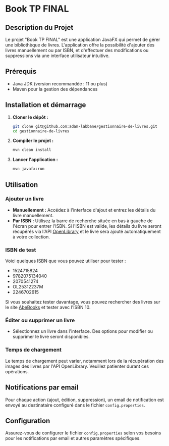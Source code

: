 
# Book TP FINAL

## Description du Projet

Le projet "Book TP FINAL" est une application JavaFX qui permet de gérer une bibliothèque de livres. L'application offre la possibilité d'ajouter des livres manuellement ou par ISBN, et d'effectuer des modifications ou suppressions via une interface utilisateur intuitive.

## Prérequis

- Java JDK (version recommandée : 11 ou plus)
- Maven pour la gestion des dépendances

## Installation et démarrage

1. **Cloner le dépôt :**
   ```bash
   git clone git@github.com:adam-labbane/gestionnaire-de-livres.git
   cd gestionnaire-de-livres
   ```

2. **Compiler le projet :**
   ```bash
   mvn clean install
   ```

3. **Lancer l'application :**
   ```bash
   mvn javafx:run
   ```

## Utilisation

### Ajouter un livre

- **Manuellement :** Accédez à l'interface d'ajout et entrez les détails du livre manuellement.
- **Par ISBN :** Utilisez la barre de recherche située en bas à gauche de l'écran pour entrer l'ISBN. Si l'ISBN est valide, les détails du livre seront récupérés via l'API [OpenLibrary](https://openlibrary.org/) et le livre sera ajouté automatiquement à votre collection.

### ISBN de test

Voici quelques ISBN que vous pouvez utiliser pour tester :

- 1524715824
- 9782075134040
- 2070541274
- OL25312237M
- 2246702615

Si vous souhaitez tester davantage, vous pouvez rechercher des livres sur le site [AbeBooks](https://www.abebooks.fr/) et tester avec l'ISBN 10.

### Éditer ou supprimer un livre

- Sélectionnez un livre dans l'interface. Des options pour modifier ou supprimer le livre seront disponibles.

### Temps de chargement

Le temps de chargement peut varier, notamment lors de la récupération des images des livres par l'API OpenLibrary. Veuillez patienter durant ces opérations.

## Notifications par email

Pour chaque action (ajout, édition, suppression), un email de notification est envoyé au destinataire configuré dans le fichier `config.properties`.

## Configuration

Assurez-vous de configurer le fichier `config.properties` selon vos besoins pour les notifications par email et autres paramètres spécifiques.


